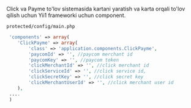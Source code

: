 Click va Payme to'lov sistemasida kartani yaratish va karta orqali to'lov qilish uchun Yii1 frameworki uchun component.

`protected/config/main.php`

```php
 'components' => array(
    'ClickPayme' => array(
        'class' => 'application.components.ClickPayme',
        'paycomId' => '', //paycom merchant id
        'paycomKey' => '', //paycom token
        'clickMerchantId' => '', //click merchant id
        'clickServiceId' => '', //click service id,
        'clickSecretKey' => '', //click secret key
        'clickMerchantUserId' => '', //click merchant user id
    ),
 ....
 )
```